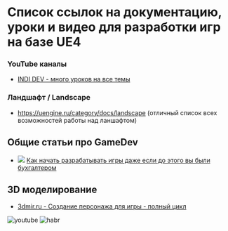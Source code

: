 # Список ссылок на документацию, уроки и видео для разработки игр на базе UE4

### YouTube каналы
* [INDI DEV - много уроков на все темы](https://www.youtube.com/channel/UC2C7OCZkBbDq1b-5kRzVawA/videos)



### Ландшафт / Landscape
* https://uengine.ru/category/docs/landscape (отличный список всех возможностей работы над ланшафтом)


## Общие статьи про GameDev 
* ![][habr] [Как начать разрабатывать игры даже если до этого вы были бухгалтером](https://habrahabr.ru/post/191236/)


## 3D моделирование
* [3dmir.ru - Создание персонажа для игры - полный цикл](http://www.3dmir.ru/s_tutor/tutor/452.html)



![youtube]
![habr]

[youtube]: https://habrastorage.org/getpro/habr/post_images/976/d3e/38a/976d3e38a34b003f86f91795524af9f8.gif
[habr]: https://habrastorage.org/storage2/c57/b92/af4/c57b92af4ee0d37f787c211a068b1b95.png